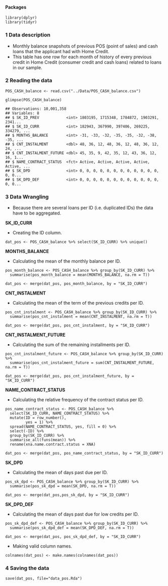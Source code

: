 #### Packages

    library(dplyr)
    library(tidyr)

### 1 Data description

-   Monthly balance snapshots of previous POS (point of sales) and cash
    loans that the applicant had with Home Credit.
-   This table has one row for each month of history of every previous
    credit in Home Credit (consumer credit and cash loans) related to
    loans in our sample.

### 2 Reading the data

    POS_CASH_balance <- read.csv("../Data/POS_CASH_balance.csv")

    glimpse(POS_CASH_balance)

    ## Observations: 10,001,358
    ## Variables: 8
    ## $ SK_ID_PREV            <int> 1803195, 1715348, 1784872, 1903291, 2341...
    ## $ SK_ID_CURR            <int> 182943, 367990, 397406, 269225, 334279, ...
    ## $ MONTHS_BALANCE        <int> -31, -33, -32, -35, -35, -32, -38, -35, ...
    ## $ CNT_INSTALMENT        <dbl> 48, 36, 12, 48, 36, 12, 48, 36, 12, 24, ...
    ## $ CNT_INSTALMENT_FUTURE <dbl> 45, 35, 9, 42, 35, 12, 43, 36, 12, 16, 1...
    ## $ NAME_CONTRACT_STATUS  <fct> Active, Active, Active, Active, Active, ...
    ## $ SK_DPD                <int> 0, 0, 0, 0, 0, 0, 0, 0, 0, 0, 0, 0, 0, 0...
    ## $ SK_DPD_DEF            <int> 0, 0, 0, 0, 0, 0, 0, 0, 0, 0, 0, 0, 0, 0...

### 3 Data Wrangling

-   Because there are several loans per ID (i.e. duplicated IDs) the
    data have to be aggregated.

**SK\_ID\_CURR**

-   Creating the ID column.

<!-- -->

    dat_pos <- POS_CASH_balance %>% select(SK_ID_CURR) %>% unique()

**MONTHS\_BALANCE**

-   Calculating the mean of the monthly balance per ID.

<!-- -->

    pos_month_balance <- POS_CASH_balance %>% group_by(SK_ID_CURR) %>%
      summarise(pos_month_balance = mean(MONTHS_BALANCE, na.rm = T))

    dat_pos <- merge(dat_pos, pos_month_balance, by = "SK_ID_CURR")

**CNT\_INSTALMENT**

-   Calculating the mean of the term of the previous credits per ID.

<!-- -->

    pos_cnt_instalment <- POS_CASH_balance %>% group_by(SK_ID_CURR) %>%
      summarise(pos_cnt_instalment = mean(CNT_INSTALMENT, na.rm = T))

    dat_pos <- merge(dat_pos, pos_cnt_instalment, by = "SK_ID_CURR")

**CNT\_INSTALMENT\_FUTURE**

-   Calculating the sum of the remaining installments per ID.

<!-- -->

    pos_cnt_instalment_future <- POS_CASH_balance %>% group_by(SK_ID_CURR) %>%
      summarise(pos_cnt_instalment_future = sum(CNT_INSTALMENT_FUTURE, na.rm = T))

    dat_pos <- merge(dat_pos, pos_cnt_instalment_future, by = "SK_ID_CURR")

**NAME\_CONTRACT\_STATUS**

-   Calculating the relative frequency of the contract status per ID.

<!-- -->

    pos_name_contract_status <- POS_CASH_balance %>%
      select(SK_ID_CURR, NAME_CONTRACT_STATUS) %>%
      mutate(ID = row_number(),
             yes = 1) %>%
      spread(NAME_CONTRACT_STATUS, yes, fill = 0) %>%
      select(-ID) %>%
      group_by(SK_ID_CURR) %>%
      summarise_all(funs(mean)) %>%
      rename(xna.name.contract.status = XNA)

    dat_pos <- merge(dat_pos, pos_name_contract_status, by = "SK_ID_CURR")

**SK\_DPD**

-   Calculating the mean of days past due per ID.

<!-- -->

    pos_sk_dpd <- POS_CASH_balance %>% group_by(SK_ID_CURR) %>%
      summarise(pos_sk_dpd = mean(SK_DPD, na.rm = T))

    dat_pos <- merge(dat_pos,pos_sk_dpd, by = "SK_ID_CURR")

**SK\_DPD\_DEF**

-   Calculating the mean of days past due for low credits per ID.

<!-- -->

    pos_sk_dpd_def <- POS_CASH_balance %>% group_by(SK_ID_CURR) %>%
      summarise(pos_sk_dpd_def = mean(SK_DPD_DEF, na.rm = T))

    dat_pos <- merge(dat_pos, pos_sk_dpd_def, by = "SK_ID_CURR")

-   Making valid column names.

<!-- -->

    colnames(dat_pos) <- make.names(colnames(dat_pos))

### 4 Saving the data

    save(dat_pos, file="data_pos.Rda")
